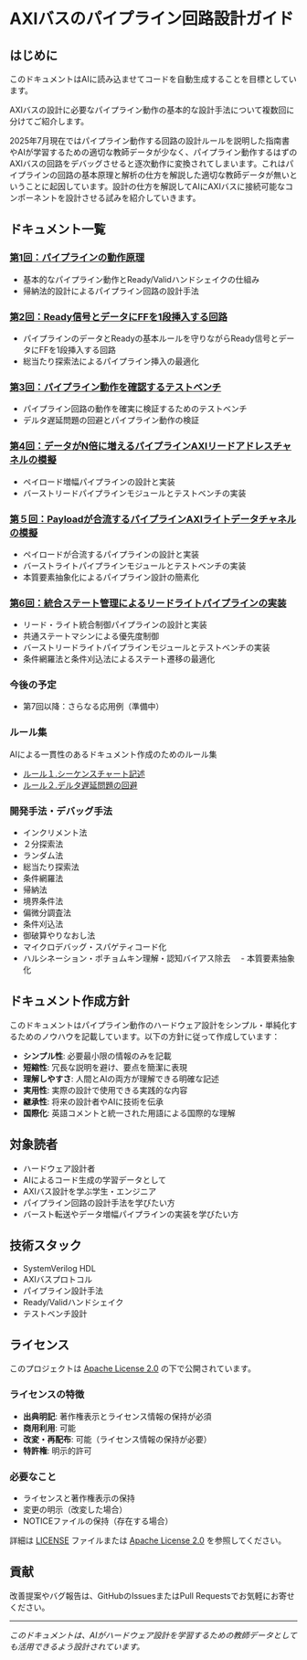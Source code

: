 # AXIバスのパイプライン回路設計ガイド

## はじめに

このドキュメントはAIに読み込ませてコードを自動生成することを目標としています。

AXIバスの設計に必要なパイプライン動作の基本的な設計手法について複数回に分けてご紹介します。

2025年7月現在ではパイプライン動作する回路の設計ルールを説明した指南書やAIが学習するための適切な教師データが少なく、パイプライン動作するはずのAXIバスの回路をデバッグさせると逐次動作に変換されてしまいます。これはパイプラインの回路の基本原理と解析の仕方を解説した適切な教師データが無いということに起因しています。設計の仕方を解説してAIにAXIバスに接続可能なコンポーネントを設計させる試みを紹介していきます。

## ドキュメント一覧

### [第1回：パイプラインの動作原理](part01_pipeline_principles.md)
 - 基本的なパイプライン動作とReady/Validハンドシェイクの仕組み
 - 帰納法的設計によるパイプライン回路の設計手法

### [第2回：Ready信号とデータにFFを1段挿入する回路](part02_pipeline_insert.md)
 - パイプラインのデータとReadyの基本ルールを守りながらReady信号とデータにFFを1段挿入する回路
 - 総当たり探索法によるパイプライン挿入の最適化

### [第3回：パイプライン動作を確認するテストベンチ](part03_pipeline_testbench.md)
 - パイプライン回路の動作を確実に検証するためのテストベンチ
 - デルタ遅延問題の回避とパイプライン動作の検証

### [第4回：データがN倍に増えるパイプラインAXIリードアドレスチャネルの模擬](part04_burst_read_pipeline.md)
 - ペイロード増幅パイプラインの設計と実装
 - バーストリードパイプラインモジュールとテストベンチの実装

### [第５回：Payloadが合流するパイプラインAXIライトデータチャネルの模擬](part05_burst_write_pipeline.md)
 - ペイロードが合流するパイプラインの設計と実装
 - バーストライトパイプラインモジュールとテストベンチの実装
 - 本質要素抽象化によるパイプライン設計の簡素化

### [第6回：統合ステート管理によるリードライトパイプラインの実装](part06_burst_rw_pipeline.md)
 - リード・ライト統合制御パイプラインの設計と実装
 - 共通ステートマシンによる優先度制御
 - バーストリードライトパイプラインモジュールとテストベンチの実装
 - 条件網羅法と条件刈込法によるステート遷移の最適化

### 今後の予定
- 第7回以降：さらなる応用例（準備中）

### ルール集
AIによる一貫性のあるドキュメント作成のためのルール集

- [ルール１.シーケンスチャート記述](rule01_sequence_chart_rules.md)
- [ルール２.デルタ遅延問題の回避](rule02_delta_delay_examples.md)

### 開発手法・デバッグ手法

  - インクリメント法
  - ２分探索法
  - ランダム法
  - 総当たり探索法
  - 条件網羅法
  - 帰納法
  - 境界条件法
  - 偏微分調査法
  - 条件刈込法
  - 御破算やりなおし法
  - マイクロデバッグ・スパゲティコード化
  - ハルシネーション・ポチョムキン理解・認知バイアス除去
　- 本質要素抽象化

## ドキュメント作成方針

このドキュメントはパイプライン動作のハードウェア設計をシンプル・単純化するためのノウハウを記載しています。以下の方針に従って作成しています：

- **シンプル性**: 必要最小限の情報のみを記載
- **短縮性**: 冗長な説明を避け、要点を簡潔に表現
- **理解しやすさ**: 人間とAIの両方が理解できる明確な記述
- **実用性**: 実際の設計で使用できる実践的な内容
- **継承性**: 将来の設計者やAIに技術を伝承
- **国際化**: 英語コメントと統一された用語による国際的な理解

## 対象読者

- ハードウェア設計者
- AIによるコード生成の学習データとして
- AXIバス設計を学ぶ学生・エンジニア
- パイプライン回路の設計手法を学びたい方
- バースト転送やデータ増幅パイプラインの実装を学びたい方

## 技術スタック

- SystemVerilog HDL
- AXIバスプロトコル
- パイプライン設計手法
- Ready/Validハンドシェイク
- テストベンチ設計

## ライセンス

このプロジェクトは [Apache License 2.0](LICENSE) の下で公開されています。

### ライセンスの特徴
- **出典明記**: 著作権表示とライセンス情報の保持が必須
- **商用利用**: 可能
- **改変・再配布**: 可能（ライセンス情報の保持が必要）
- **特許権**: 明示的許可

### 必要なこと
- ライセンスと著作権表示の保持
- 変更の明示（改変した場合）
- NOTICEファイルの保持（存在する場合）

詳細は [LICENSE](LICENSE) ファイルまたは [Apache License 2.0](https://www.apache.org/licenses/LICENSE-2.0) を参照してください。

## 貢献

改善提案やバグ報告は、GitHubのIssuesまたはPull Requestsでお気軽にお寄せください。

---

*このドキュメントは、AIがハードウェア設計を学習するための教師データとしても活用できるよう設計されています。*
